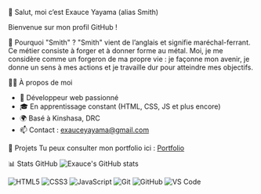 
👋 Salut, moi c’est Exauce Yayama (alias Smith)

Bienvenue sur mon profil GitHub !

🔨 Pourquoi "Smith" ?
"Smith" vient de l’anglais et signifie maréchal-ferrant. Ce métier consiste à forger et à donner forme au métal. Moi, je me considère comme un forgeron de ma propre vie : je façonne mon avenir, je donne un sens à mes actions et je travaille dur pour atteindre mes objectifs.

👨‍💻 À propos de moi
- 🔭 Développeur web passionné
- 🎓 En apprentissage constant (HTML, CSS, JS et plus encore)
- 🌍 Basé à Kinshasa, DRC
- 📫 Contact : exauceyayama@gmail.com

🚀 Projets
Tu peux consulter mon portfolio ici : [Portfolio](https://smithexauceyayama.github.io/PORTFOLIO/)



📊 Stats GitHub
![Exauce's GitHub stats](https://github-readme-stats.vercel.app/api?username=smithexauceyayama&show_icons=true&theme=tokyonight)

![HTML5](https://img.shields.io/badge/HTML5-E34F26?logo=html5&logoColor=white)
![CSS3](https://img.shields.io/badge/CSS3-1572B6?logo=css3&logoColor=white)
![JavaScript](https://img.shields.io/badge/JavaScript-F7DF1E?logo=javascript&logoColor=black)
![Git](https://img.shields.io/badge/Git-F05032?logo=git&logoColor=white)
![GitHub](https://img.shields.io/badge/GitHub-181717?logo=github&logoColor=white)
![VS Code](https://img.shields.io/badge/VS%20Code-007ACC?logo=visual-studio-code&logoColor=white)



